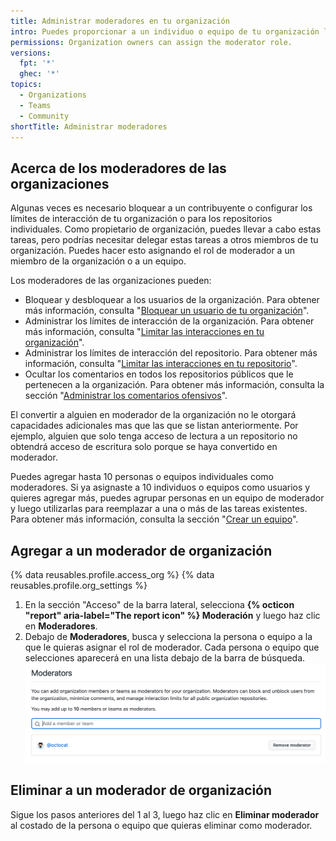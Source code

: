 ```yaml
---
title: Administrar moderadores en tu organización
intro: Puedes proporcionar a un individuo o equipo de tu organización la capacidad de bloquear y limitar el acceso si les asignas el rol de moderador.
permissions: Organization owners can assign the moderator role.
versions:
  fpt: '*'
  ghec: '*'
topics:
  - Organizations
  - Teams
  - Community
shortTitle: Administrar moderadores
---
```


## Acerca de los moderadores de las organizaciones

Algunas veces es necesario bloquear a un contribuyente o configurar los límites de interacción de tu organización o para los repositorios individuales. Como propietario de organización, puedes llevar a cabo estas tareas, pero podrías necesitar delegar estas tareas a otros miembros de tu organización. Puedes hacer esto asignando el rol de moderador a un miembro de la organización o a un equipo.

Los moderadores de las organizaciones pueden:
* Bloquear y desbloquear a los usuarios de la organización. Para obtener más información, consulta "[Bloquear un usuario de tu organización](/communities/maintaining-your-safety-on-github/blocking-a-user-from-your-organization)".
* Administrar los límites de interacción de la organización. Para obtener más información, consulta "[Limitar las interacciones en tu organización](/communities/moderating-comments-and-conversations/limiting-interactions-in-your-organization)".
* Administrar los límites de interacción del repositorio. Para obtener más información, consulta "[Limitar las interacciones en tu repositorio](/communities/moderating-comments-and-conversations/limiting-interactions-in-your-repository)".
* Ocultar los comentarios en todos los repositorios públicos que le pertenecen a la organización. Para obtener más información, consulta la sección "[Administrar los comentarios ofensivos](/communities/moderating-comments-and-conversations/managing-disruptive-comments)".

El convertir a alguien en moderador de la organización no le otorgará capacidades adicionales mas que las que se listan anteriormente. Por ejemplo, alguien que solo tenga acceso de lectura a un repositorio no obtendrá acceso de escritura solo porque se haya convertido en moderador.

Puedes agregar hasta 10 personas o equipos individuales como moderadores. Si ya asignaste a 10 individuos o equipos como usuarios y quieres agregar más, puedes agrupar personas en un equipo de moderador y luego utilizarlas para reemplazar a una o más de las tareas existentes. Para obtener más información, consulta la sección "[Crear un equipo](/organizations/organizing-members-into-teams/creating-a-team)".

## Agregar a un moderador de organización

{% data reusables.profile.access_org %}
{% data reusables.profile.org_settings %}
1. En la sección "Acceso" de la barra lateral, selecciona **{% octicon "report" aria-label="The report icon" %} Moderación** y luego haz clic en **Moderadores**.
1. Debajo de **Moderadores**, busca y selecciona la persona o equipo a la que le quieras asignar el rol de moderador. Cada persona o equipo que selecciones aparecerá en una lista debajo de la barra de búsqueda. ![El campo y lista de búsqueda de moderadores](/assets/images/help/organizations/add-moderators.png)


## Eliminar a un moderador de organización

Sigue los pasos anteriores del 1 al 3, luego haz clic en **Eliminar moderador** al costado de la persona o equipo que quieras eliminar como moderador.
